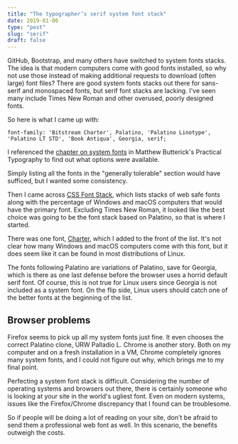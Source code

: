 ```yaml
---
title: "The typographer’s serif system font stack"
date: 2019-01-06
type: "post"
slug: "serif"
draft: false
---
```


GitHub, Bootstrap, and many others have switched to system fonts stacks. The idea is that modern computers come with good fonts installed, so why not use those instead of making additional requests to download (often large) font files? There are good system fonts stacks out there for sans-serif and monospaced fonts, but serif font stacks are lacking. I've seen many include Times New Roman and other overused, poorly designed fonts.

So here is what I came up with:

```
font-family: 'Bitstream Charter', Palatino, 'Palatino Linotype', 'Palatino LT STD', 'Book Antiqua', Georgia, serif;
```

I referenced the [chapter on system fonts](https://practicaltypography.com/system-fonts.html) in Matthew Butterick's Practical Typography to find out what options were available.

Simply listing all the fonts in the "generally tolerable" section would have sufficed, but I wanted some consistency.

Then I came across [CSS Font Stack](https://www.cssfontstack.com/), which lists stacks of web safe fonts along with the percentage of Windows and macOS computers that would have the primary font. Excluding Times New Roman, it looked like the best choice was going to be the font stack based on Palatino, so that is where I started.

There was one font, [Charter](https://practicaltypography.com/charter.html), which I added to the front of the list. It's not clear how many Windows and macOS computers come with this font, but it does seem like it can be found in most distributions of Linux.

The fonts following Palatino are variations of Palatino, save for Georgia, which is there as one last defense before the browser uses a horrid default serif font. Of course, this is not true for Linux users since Georgia is not included as a system font. On the flip side, Linux users should catch one of the better fonts at the beginning of the list.

## Browser problems

Firefox seems to pick up all my system fonts just fine. It even chooses the correct Palatino clone, URW Palladio L. Chrome is another story. Both on my computer and on a fresh installation in a VM, Chrome completely ignores many system fonts, and I could not figure out why, which brings me to my final point.

Perfecting a system font stack is difficult. Considering the number of operating systems and browsers out there, there is certainly someone who is looking at your site in the world's ugliest font. Even on modern systems, issues like the Firefox/Chrome discrepancy that I found can be troublesome.

So if people will be doing a lot of reading on your site, don't be afraid to send them a professional web font as well. In this scenario, the benefits outweigh the costs.
